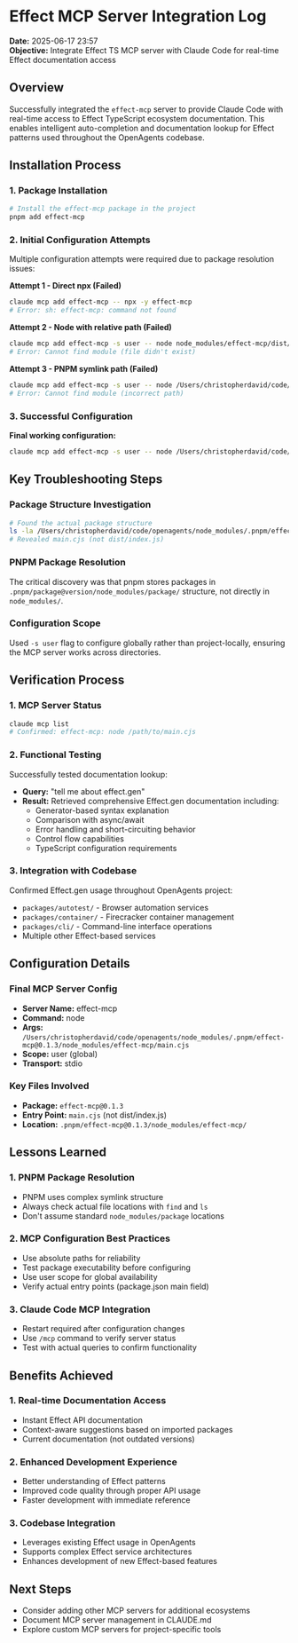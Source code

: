 # Effect MCP Server Integration Log
**Date:** 2025-06-17 23:57  
**Objective:** Integrate Effect TS MCP server with Claude Code for real-time Effect documentation access

## Overview
Successfully integrated the `effect-mcp` server to provide Claude Code with real-time access to Effect TypeScript ecosystem documentation. This enables intelligent auto-completion and documentation lookup for Effect patterns used throughout the OpenAgents codebase.

## Installation Process

### 1. Package Installation
```bash
# Install the effect-mcp package in the project
pnpm add effect-mcp
```

### 2. Initial Configuration Attempts
Multiple configuration attempts were required due to package resolution issues:

**Attempt 1 - Direct npx (Failed)**
```bash
claude mcp add effect-mcp -- npx -y effect-mcp
# Error: sh: effect-mcp: command not found
```

**Attempt 2 - Node with relative path (Failed)**
```bash
claude mcp add effect-mcp -s user -- node node_modules/effect-mcp/dist/index.js
# Error: Cannot find module (file didn't exist)
```

**Attempt 3 - PNPM symlink path (Failed)**
```bash
claude mcp add effect-mcp -s user -- node /Users/christopherdavid/code/openagents/node_modules/.pnpm/effect-mcp@0.1.3/node_modules/effect-mcp/dist/index.js
# Error: Cannot find module (incorrect path)
```

### 3. Successful Configuration
**Final working configuration:**
```bash
claude mcp add effect-mcp -s user -- node /Users/christopherdavid/code/openagents/node_modules/.pnpm/effect-mcp@0.1.3/node_modules/effect-mcp/main.cjs
```

## Key Troubleshooting Steps

### Package Structure Investigation
```bash
# Found the actual package structure
ls -la /Users/christopherdavid/code/openagents/node_modules/.pnpm/effect-mcp@0.1.3/node_modules/effect-mcp/
# Revealed main.cjs (not dist/index.js)
```

### PNPM Package Resolution
The critical discovery was that pnpm stores packages in `.pnpm/package@version/node_modules/package/` structure, not directly in `node_modules/`.

### Configuration Scope
Used `-s user` flag to configure globally rather than project-locally, ensuring the MCP server works across directories.

## Verification Process

### 1. MCP Server Status
```bash
claude mcp list
# Confirmed: effect-mcp: node /path/to/main.cjs
```

### 2. Functional Testing
Successfully tested documentation lookup:
- **Query:** "tell me about effect.gen"
- **Result:** Retrieved comprehensive Effect.gen documentation including:
  - Generator-based syntax explanation
  - Comparison with async/await
  - Error handling and short-circuiting behavior
  - Control flow capabilities
  - TypeScript configuration requirements

### 3. Integration with Codebase
Confirmed Effect.gen usage throughout OpenAgents project:
- `packages/autotest/` - Browser automation services
- `packages/container/` - Firecracker container management  
- `packages/cli/` - Command-line interface operations
- Multiple other Effect-based services

## Configuration Details

### Final MCP Server Config
- **Server Name:** effect-mcp
- **Command:** node
- **Args:** `/Users/christopherdavid/code/openagents/node_modules/.pnpm/effect-mcp@0.1.3/node_modules/effect-mcp/main.cjs`
- **Scope:** user (global)
- **Transport:** stdio

### Key Files Involved
- **Package:** `effect-mcp@0.1.3`
- **Entry Point:** `main.cjs` (not dist/index.js)
- **Location:** `.pnpm/effect-mcp@0.1.3/node_modules/effect-mcp/`

## Lessons Learned

### 1. PNPM Package Resolution
- PNPM uses complex symlink structure
- Always check actual file locations with `find` and `ls`
- Don't assume standard `node_modules/package` locations

### 2. MCP Configuration Best Practices  
- Use absolute paths for reliability
- Test package executability before configuring
- Use user scope for global availability
- Verify actual entry points (package.json main field)

### 3. Claude Code MCP Integration
- Restart required after configuration changes
- Use `/mcp` command to verify server status
- Test with actual queries to confirm functionality

## Benefits Achieved

### 1. Real-time Documentation Access
- Instant Effect API documentation
- Context-aware suggestions based on imported packages
- Current documentation (not outdated versions)

### 2. Enhanced Development Experience
- Better understanding of Effect patterns
- Improved code quality through proper API usage
- Faster development with immediate reference

### 3. Codebase Integration
- Leverages existing Effect usage in OpenAgents
- Supports complex Effect service architectures
- Enhances development of new Effect-based features

## Next Steps
- Consider adding other MCP servers for additional ecosystems
- Document MCP server management in CLAUDE.md
- Explore custom MCP servers for project-specific tools